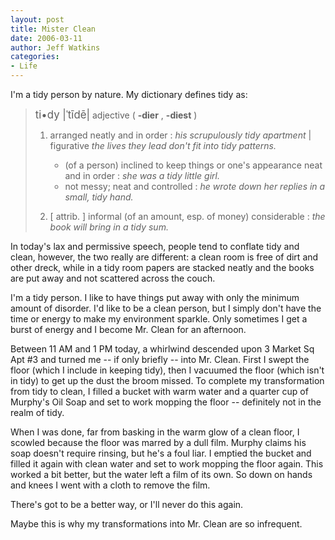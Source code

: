 ```yaml
---
layout: post
title: Mister Clean
date: 2006-03-11
author: Jeff Watkins
categories:
- Life
---
```


I'm a tidy person by nature. My dictionary defines tidy as:

> <big>ti&bull;dy |ˈtīdē|</big>
> adjective ( <b>-dier</b> , <b>-diest</b> )
> 
> 1. arranged neatly and in order : _his scrupulously tidy apartment_ | figurative _the lives they lead don't fit into tidy patterns._
> 
>     * (of a person) inclined to keep things or one's appearance neat and in order : _she was a tidy little girl._
>     * not messy; neat and controlled : _he wrote down her replies in a small, tidy hand._
> 
> 2. [ attrib. ] informal (of an amount, esp. of money) considerable : _the book will bring in a tidy sum._

In today's lax and permissive speech, people tend to conflate tidy and clean, however, the two really are different: a clean room is free of dirt and other dreck, while in a tidy room papers are stacked neatly and the books are put away and not scattered across the couch.

I'm a tidy person. I like to have things put away with only the minimum amount of disorder. I'd like to be a clean person, but I simply don't have the time or energy to make my environment sparkle. Only sometimes I get a burst of energy and I become Mr. Clean for an afternoon.

Between 11 AM and 1 PM today, a whirlwind descended upon 3 Market Sq Apt #3 and turned me -- if only briefly -- into Mr. Clean. First I swept the floor (which I include in keeping tidy), then I vacuumed the floor (which isn't in tidy) to get up the dust the broom missed. To complete my transformation from tidy to clean, I filled a bucket with warm water and a quarter cup of Murphy's Oil Soap and set to work mopping the floor -- definitely not in the realm of tidy.

When I was done, far from basking in the warm glow of a clean floor, I scowled because the floor was marred by a dull film. Murphy claims his soap doesn't require rinsing, but he's a foul liar. I emptied the bucket and filled it again with clean water and set to work mopping the floor again. This worked a bit better, but the water left a film of its own. So down on hands and knees I went with a cloth to remove the film.

There's got to be a better way, or I'll never do this again.

Maybe this is why my transformations into Mr. Clean are so infrequent.